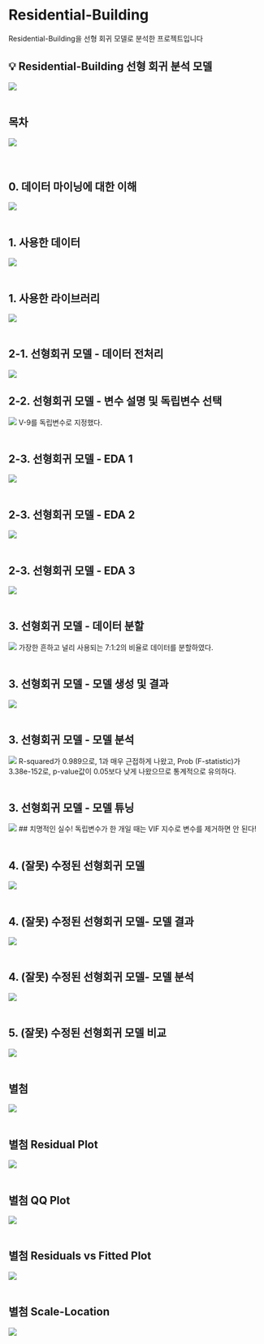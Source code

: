 # Residential-Building
Residential-Building을 선형 회귀 모델로 분석한 프로젝트입니다
<br/>
<aside>
<h2>💡  Residential-Building 선형 회귀 분석 모델</h2>
<img src=https://github.com/user-attachments/assets/1ccce030-5b11-4ab8-b64f-c0bf6f72cc25>
<br/>
<br/>
  
<h2>목차</h2>
<img src=https://github.com/user-attachments/assets/89256db5-43be-4e1a-b24e-a01361f14800>
</aside>
<br/>
<br/>

<h2>0. 데이터 마이닝에 대한 이해</h2>
<img src=https://github.com/user-attachments/assets/cd287396-cfef-4b4a-9c23-ae80074488a6>
<br/>
<br/>

<h2>1. 사용한 데이터</h2>
<img src=https://github.com/user-attachments/assets/76f0bad9-003e-48d8-b35a-99c8727131e6>
<br/>
<br/>

<h2>1. 사용한 라이브러리</h2>
<img src=https://github.com/user-attachments/assets/2ff1097e-2188-4e97-9966-6341c21dd8a7>
<br/>
<br/>

<h2>2-1. 선형회귀 모델 - 데이터 전처리</h2>
<img src=https://github.com/user-attachments/assets/e5d75b0f-226d-4a2d-a070-09cf1bbb68ad?
<br/>
<br/>

<h2>2-2. 선형회귀 모델 - 변수 설명 및 독립변수 선택</h2>
<img src=https://github.com/user-attachments/assets/7234d792-fd40-489c-a810-0b32c3e3f6c6>
V-9를 독립변수로 지정했다.
<br/>
<br/>

<h2>2-3. 선형회귀 모델 - EDA 1</h2>
<img src=https://github.com/user-attachments/assets/80418d67-064b-4b8b-93f0-8f7c465176fd>
<br/>
<br/>

<h2>2-3. 선형회귀 모델 - EDA 2</h2>
<img src=https://github.com/user-attachments/assets/86bcf922-74a4-45f6-b0cc-5b254b710c6f>
<br/>
<br/>

<h2>2-3. 선형회귀 모델 - EDA 3</h2>
<img src=https://github.com/user-attachments/assets/8d29c62f-1eec-4f72-915c-bbdac565bcf5>
<br/>
<br/>


<h2>3. 선형회귀 모델 - 데이터 분할</h2>
<img src=https://github.com/user-attachments/assets/0761402b-00b5-4d0f-8e88-c196b3abc910>
가장한 흔하고 널리 사용되는 7:1:2의 비율로 데이터를 분할하였다.
<br/>
<br/>

<h2>3. 선형회귀 모델 - 모델 생성 및 결과</h2>
<img src=https://github.com/user-attachments/assets/5d6cb8df-e8a4-4bce-b940-056a6f8ba99b>
<br/>
<br/>


<h2>3. 선형회귀 모델 - 모델 분석</h2>
<img src=https://github.com/user-attachments/assets/b4706aed-851e-4478-92e4-629a0207fbd3>
R-squared가 0.989으로, 1과 매우 근접하게 나왔고, Prob (F-statistic)가 3.38e-152로, p-value값이 0.05보다 낮게 나왔으므로 통계적으로 유의하다.
<br/>
<br/>

<h2>3. 선형회귀 모델 - 모델 튜닝</h2>
<img src=https://github.com/user-attachments/assets/181f90b3-b5c4-4723-8c27-355944272ce3>
## 치명적인 실수! 독립변수가 한 개일 때는 VIF 지수로 변수를 제거하면 안 된다!
<br/>
<br/>


<h2>4. (잘못) 수정된 선형회귀 모델</h2>
<img src=https://github.com/user-attachments/assets/28004b37-7b4a-4ced-8200-22778fab78f2>
<br/>
<br/>


<h2>4. (잘못) 수정된 선형회귀 모델- 모델 결과</h2>
<img src=https://github.com/user-attachments/assets/8c92bedf-a310-4ced-aeca-ca80f6c2bd1e>
<br/>
<br/>

<h2>4. (잘못) 수정된 선형회귀 모델- 모델 분석</h2>
<img src=https://github.com/user-attachments/assets/bf873a70-f76f-47ed-b104-3e3a1f9548c8>
<br/>
<br/>


<h2>5. (잘못) 수정된 선형회귀 모델 비교</h2>
<img src=https://github.com/user-attachments/assets/28169650-5228-478a-ba33-2659762b9a54>
<br/>
<br/>

<h2>별첨</h2>
<img src=https://github.com/user-attachments/assets/59d15da8-183d-4402-a9f8-0b7a4ba504d9>
<br/>
<br/>

<h2>별첨 Residual Plot</h2>
<img src=https://github.com/user-attachments/assets/778d5562-7968-498c-9f50-587b6fe7ec23>
<br/>
<br/>


<h2>별첨 QQ Plot</h2>
<img src=https://github.com/user-attachments/assets/6ab0f1b8-9c2d-480b-8e55-3bb4cd34912f>
<br/>
<br/>


<h2>별첨 Residuals vs Fitted Plot</h2>
<img src=https://github.com/user-attachments/assets/bdb2bc02-d299-470a-bf55-17f3cd34c33f>
<br/>
<br/>

<h2>별첨 Scale-Location</h2>
<img src=https://github.com/user-attachments/assets/34162ced-8400-4976-b7ff-f3455aced04d>
<br/>
<br/>


</aside>
